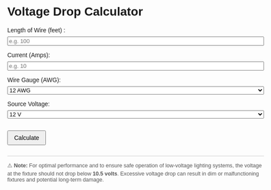 <html lang="en">
<head>
  <meta charset="UTF-8">
  <title>Voltage Drop Calculator </title>
  <style>
    body { font-family: Arial, sans-serif; margin: 2em; max-width: 600px; }
    label, input, select { margin: 0.5em 0; display: block; width: 100%; }
    button { margin-top: 1em; padding: 0.5em 1em; font-size: 1em; }
    .result { margin-top: 1.5em; font-weight: bold; font-size: 1.1em; }
    .disclaimer { margin-top: 2em; font-size: 0.9em; color: #555; border-top: 1px solid #ccc; padding-top: 1em; }
  </style>
</head>
<body>
  <h1>Voltage Drop Calculator </h1>

  <label for="length">Length of Wire (feet) :</label>
  <input type="number" id="length" placeholder="e.g. 100" required>

  <label for="current">Current (Amps):</label>
  <input type="number" id="current" placeholder="e.g. 10" required>

  <label for="awg">Wire Gauge (AWG):</label>
  <select id="awg">
    <option value="6530">12 AWG</option>
    <option value="4110">14 AWG</option>
  </select>

  <label for="voltage">Source Voltage:</label>
  <select id="voltage">
    <option value="12">12 V</option>
    <option value="13">13 V</option>
    <option value="14">14 V</option>
    <option value="15">15 V</option>
  </select>

  <button onclick="calculateDrop()">Calculate</button>

  <div class="result" id="output"></div>

  <div class="disclaimer">
    ⚠️ <strong>Note:</strong> For optimal performance and to ensure safe operation of low-voltage lighting systems, the voltage at the fixture should not drop below <strong>10.5 volts</strong>. Excessive voltage drop can result in dim or malfunctioning fixtures and potential long-term damage.
  </div>

  <script>
    function calculateDrop() {
      const K = 12.9; // copper constant
      const L = parseFloat(document.getElementById('length').value);
      const I = parseFloat(document.getElementById('current').value);
      const CM = parseFloat(document.getElementById('awg').value);
      const V_source = parseFloat(document.getElementById('voltage').value);

      if (isNaN(L) || isNaN(I) || isNaN(CM) || isNaN(V_source)) {
        document.getElementById('output').innerText = "⚠️ Please fill in all fields correctly.";
        return;
      }

      const V_drop = (2 * K * L * I) / CM;
      const V_end = V_source - V_drop;

      document.getElementById('output').innerText =
        `🔋 Voltage Drop: ${V_drop.toFixed(2)} V\\n⚡ Voltage at Fixture: ${V_end.toFixed(2)} V`;
    }
  </script>
</body>
</html>


